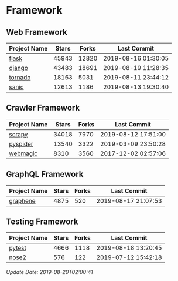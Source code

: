 # Framework

## Web Framework

| Project Name | Stars | Forks | Last Commit |
| ------------ | ----- | ----- | ----------- |
| [flask](https://github.com/pallets/flask) | 45943 | 12820 | 2019-08-16 01:30:05 |
| [django](https://github.com/django/django) | 43483 | 18691 | 2019-08-19 11:28:35 |
| [tornado](https://github.com/tornadoweb/tornado) | 18163 | 5031 | 2019-08-11 23:44:12 |
| [sanic](https://github.com/huge-success/sanic) | 12613 | 1186 | 2019-08-13 19:30:40 |

## Crawler Framework

| Project Name | Stars | Forks | Last Commit |
| ------------ | ----- | ----- | ----------- |
| [scrapy](https://github.com/scrapy/scrapy) | 34018 | 7970 | 2019-08-12 17:51:00 |
| [pyspider](https://github.com/binux/pyspider) | 13540 | 3322 | 2019-03-09 23:50:28 |
| [webmagic](https://github.com/code4craft/webmagic) | 8310 | 3560 | 2017-12-02 02:57:06 |

## GraphQL Framework

| Project Name | Stars | Forks | Last Commit |
| ------------ | ----- | ----- | ----------- |
| [graphene](https://github.com/graphql-python/graphene) | 4875 | 520 | 2019-08-17 21:07:53 |

## Testing Framework

| Project Name | Stars | Forks | Last Commit |
| ------------ | ----- | ----- | ----------- |
| [pytest](https://github.com/pytest-dev/pytest) | 4666 | 1118 | 2019-08-18 13:20:45 |
| [nose2](https://github.com/nose-devs/nose2) | 576 | 122 | 2019-07-12 15:42:18 |

*Update Date: 2019-08-20T02:00:41*